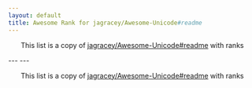 ```yaml
---
layout: default
title: Awesome Rank for jagracey/Awesome-Unicode#readme
---
```


<p align="center">
	This list is a copy of <a href="https://github.com/jagracey/Awesome-Unicode#readme">jagracey/Awesome-Unicode#readme</a> with ranks
</p>
---
---
<p align="center">
	This list is a copy of <a href="https://github.com/jagracey/Awesome-Unicode#readme">jagracey/Awesome-Unicode#readme</a> with ranks
</p>
